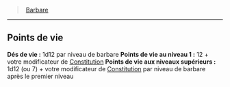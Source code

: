 ﻿> [Barbare](hd_barbarian.md)

---

## Points de vie

**Dés de vie :** 1d12 par niveau de barbare
**Points de vie au niveau 1 :** 12 + votre modificateur de [Constitution](hd_abilities_constitution.md)
**Points de vie aux niveaux supérieurs :** 1d12 (ou 7) + votre modificateur de [Constitution](hd_abilities_constitution.md) par niveau de barbare après le premier niveau

